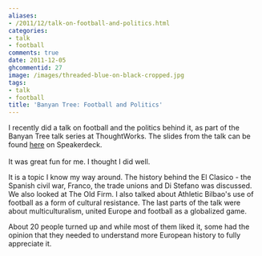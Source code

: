 ```yaml
---
aliases:
- /2011/12/talk-on-football-and-politics.html
categories:
- talk
- football
comments: true
date: 2011-12-05
ghcommentid: 27
image: /images/threaded-blue-on-black-cropped.jpg
tags:
- talk
- football
title: 'Banyan Tree: Football and Politics'
---
```


I recently did a talk on football and the politics behind it, as part of the Banyan Tree talk series at ThoughtWorks. The slides from the talk can be found <a href="http://speakerdeck.com/u/sdqali/p/football-as-a-lense">here</a> on Speakerdeck.<br /><br /></div>It was great fun for me. I thought I did well.

It is a topic I know my way around. The history behind the El Clasico - the Spanish civil war, Franco, the trade unions and Di Stefano was discussed. We also looked at The Old Firm. I also talked about Athletic Bilbao's use of football as a form of cultural resistance. The last parts of the talk were about multiculturalism, united Europe and football as a globalized game.

About 20 people turned up and while most of them liked it, some had the opinion that they needed to understand more European history to fully appreciate it.